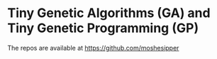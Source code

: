 # Tiny Genetic Algorithms (GA) and Tiny Genetic Programming (GP)

The repos are available at https://github.com/moshesipper  
